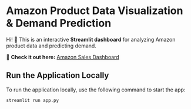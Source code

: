 # Amazon Product Data Visualization & Demand Prediction

Hi! 👋 This is an interactive **Streamlit dashboard** for analyzing Amazon product data and predicting demand.

🔗 **Check it out here:** [Amazon Sales Dashboard](https://amazon-sales-dashboard-and-model.streamlit.app/)

## Run the Application Locally

To run the application locally, use the following command to start the app:

```bash
streamlit run app.py

